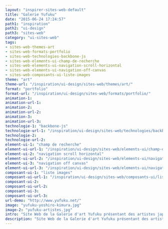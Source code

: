 ```yaml
---
layout: "inspirer-sites-web-default"
title: "Galerie Yufuku"
date: "2015-06-24 17:24:57"
path1: "inspiration"
path2: "ui-design"
path3: "sites-web"
category: "ui-sites-web"
tags:
- sites-web-themes-art
- sites-web-formats-portfolio
- sites-web-technologies-backbone-js
- sites-web-elements-ui-champ-de-recherche
- sites-web-elements-ui-navigation-scroll-horizontal
- sites-web-elements-ui-navigation-off-canvas
- sites-web-composants-ui-liste-images
theme: "art"
theme-url: "/inspiration/ui-design/sites-web/themes/art/"
format: "portfolio"
format-url: "/inspiration/ui-design/sites-web/formats/portfolio/"
animation-1:
animation-url-1:
animation-2:
animation-url-2:
animation-3:
animation-url-3:
technologie-1: "backbone-js"
technologie-url-1: "/inspiration/ui-design/sites-web/technologies/backbone-js/"
technologie-2:
technologie-url-2:
element-ui-1: "champ de recherche"
element-ui-url-1: "/inspiration/ui-design/sites-web/elements-ui/champ-de-recherche/"
element-ui-2: "navigation scroll horizontal"
element-ui-url-2: "/inspiration/ui-design/sites-web/elements-ui/navigation-scroll-horizontal/"
element-ui-3: "navigation off canvas"
element-ui-url-3: "/inspiration/ui-design/sites-web/elements-ui/navigation-off-canvas/"
composant-ui-1: "liste images"
composant-ui-url-1: "/inspiration/ui-design/sites-web/composants-ui/liste-images/"
composant-ui-2:
composant-ui-url-2:
composant-ui-3:
composant-ui-url-3:
url-demo: "http://www.yufuku.net/"
image: "yufuku-yoshiro-kimura.jpg"
image-2: "yufuku-artistes.jpg"
intro: "Site Web de la Galerie d'art Yufuku présentant des artistes japonais et internationaux travaillant leur approche de l'espace via des matériaux tels que le verre, l'argile, le métal, etc."
description: "Site Web de la Galerie d'art Yufuku présentant des artistes japonais et internationaux travaillant leur approche de l'espace via des matériaux tels que le verre, l'argile, le métal, etc."
---
```

